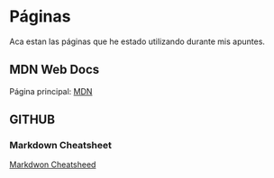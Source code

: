 # Páginas

Aca estan las páginas que he estado utilizando durante mis apuntes.

## MDN Web Docs
Página principal:
[MDN](https://developer.mozilla.org/en-US/ 'HTML, CSS y JS')

## GITHUB

### Markdown Cheatsheet

[Markdwon Cheatsheed](https://github.com/adam-p/markdown-here/wiki/Markdown-Cheatsheet)
